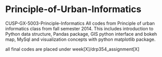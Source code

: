 # Principle-of-Urban-Informatics
CUSP-GX-5003-Principle-Informatics
All codes from Principle of urban informatics class from fall semester 2014. This includes introduction to Python data structure, Pandas package, GIS python interface and bokeh map, MySql and visualization concepts with python matplotlib package.

all final codes are placed under week[X]/drp354_assignment[X]
